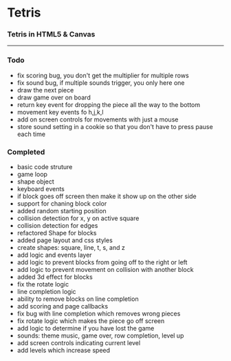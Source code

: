 Tetris
======

### Tetris in HTML5 & Canvas

------

### Todo
- fix scoring bug, you don't get the multiplier for multiple rows
- fix sound bug, if multiple sounds trigger, you only here one
- draw the next piece
- draw game over on board
- return key event for dropping the piece all the way to the bottom
- movement key events fo h,j,k,l 
- add on screen controls for movements with just a mouse
- store sound setting in a cookie so that you don't have to press pause each time

### Completed
- basic code struture
- game loop
- shape object
- keyboard events
- if block goes off screen then make it show up on the other side
- support for chaning block color
- added random starting position
- collision detection for x, y on active square
- collision detection for edges
- refactored Shape for blocks
- added page layout and css styles
- create shapes: square, line, t, s, and z
- add logic and events layer
- add logic to prevent blocks from going off to the right or left
- add logic to prevent movement on collision with another block
- added 3d effect for blocks
- fix the rotate logic
- line completion logic
- ability to remove blocks on line completion
- add scoring and page callbacks
- fix bug with line completion which removes wrong pieces
- fix rotate logic which makes the piece go off screen
- add logic to determine if you have lost the game
- sounds: theme music, game over, row completion, level up
- add screen controls indicating current level
- add levels which increase speed
